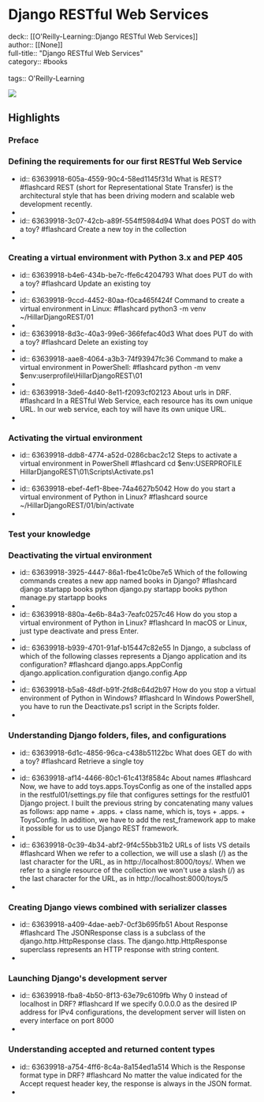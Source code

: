 # Django RESTful Web Services

deck:: [[O'Reilly-Learning::Django RESTful Web Services]]\
author:: [[None]]\
full-title:: "Django RESTful Web Services"\
category:: #books\
\
tags:: O'Reilly-Learning  

![](https://learning.oreilly.com/library/view/django-restful-web/9781788833929/ibis_generated_cover_thumbnail.jpg)
## Highlights
### Preface
### Defining the requirements for our first RESTful Web Service
- id:: 63639918-605a-4559-90c4-58ed1145f31d
   What is REST? #flashcard 
    REST (short for Representational State Transfer) is the architectural style that has been driving modern and scalable web development recently.
-
- id:: 63639918-3c07-42cb-a89f-554ff5984d94
   What does POST do with a toy? #flashcard 
    Create a new toy in the collection
-
### Creating a virtual environment with Python 3.x and PEP 405
- id:: 63639918-b4e6-434b-be7c-ffe6c4204793
   What does PUT do with a toy? #flashcard 
    Update an existing toy
-
- id:: 63639918-9ccd-4452-80aa-f0ca465f424f
   Command to create a virtual environment in Linux: #flashcard 
    python3 -m venv ~/HillarDjangoREST/01
-
- id:: 63639918-8d3c-40a3-99e6-366fefac40d3
   What does PUT do with a toy? #flashcard 
    Delete an existing toy
-
- id:: 63639918-aae8-4064-a3b3-74f93947fc36
   Command to make a virtual environment in PowerShell: #flashcard 
    python -m venv $env:userprofile\HillarDjangoREST\01
-
- id:: 63639918-3de6-4d40-8e11-f2093cf02123
   About urls in DRF. #flashcard 
    In a RESTful Web Service, each resource has its own unique URL. In our web service, each toy will have its own unique URL.
-
### Activating the virtual environment
- id:: 63639918-ddb8-4774-a52d-0286cbac2c12
   Steps to activate a virtual environment in PowerShell #flashcard 
    cd $env:USERPROFILE
     HillarDjangoREST\01\Scripts\Activate.ps1
-
- id:: 63639918-ebef-4ef1-8bee-74a4627b5042
   How do you start a virtual environment of Python in Linux? #flashcard 
    source ~/HillarDjangoREST/01/bin/activate
-
### Test your knowledge
### Deactivating the virtual environment
- id:: 63639918-3925-4447-86a1-fbe41c0be7e5
   Which of the following commands creates a new app named books in Django? #flashcard 
    django startapp books
     python django.py startapp books
     python manage.py startapp books
-
- id:: 63639918-880a-4e6b-84a3-7eafc0257c46
   How do you stop a virtual environment of Python in Linux? #flashcard 
    In macOS or Linux, just type deactivate and press Enter.
-
- id:: 63639918-b939-4701-91af-b15447c82e55
   In Django, a subclass of which of the following classes represents a Django application and its configuration? #flashcard 
    django.apps.AppConfig
     django.application.configuration
     django.config.App
-
- id:: 63639918-b5a8-48df-b91f-2fd8c64d2b97
   How do you stop a virtual environment of Python in Windows? #flashcard 
    In Windows PowerShell, you have to run the Deactivate.ps1 script in the Scripts folder.
-
### Understanding Django folders, files, and configurations
- id:: 63639918-6d1c-4856-96ca-c438b51122bc
   What does GET do with a toy? #flashcard 
    Retrieve a single toy
-
- id:: 63639918-af14-4466-80c1-61c413f8584c
   About names #flashcard 
    Now, we have to add toys.apps.ToysConfig as one of the installed apps in the restful01/settings.py file that configures settings for the restful01 Django project. I built the previous string by concatenating many values as follows: app name + .apps. + class name, which is, toys + .apps. + ToysConfig. In addition, we have to add the rest_framework app to make it possible for us to use Django REST framework.
-
- id:: 63639918-0c39-4b34-abf2-9f4c55bb31b2
   URLs of lists VS details #flashcard 
    When we refer to a collection, we will use a slash (/) as the last character for the URL, as in http://localhost:8000/toys/. When we refer to a single resource of the collection we won't use a slash (/) as the last character for the URL, as in http://localhost:8000/toys/5
-
### Creating Django views combined with serializer classes
- id:: 63639918-a409-4dae-aeb7-0cf3b695fb51
   About Response #flashcard 
    The JSONResponse class is a subclass of the django.http.HttpResponse class. The django.http.HttpResponse superclass represents an HTTP response with string content.
-
### Launching Django's development server
- id:: 63639918-fba8-4b50-8f13-63e79c6109fb
   Why 0 instead of localhost in DRF? #flashcard 
    If we specify 0.0.0.0 as the desired IP address for IPv4 configurations, the development server will listen on every interface on port 8000
-
### Understanding accepted and returned content types
- id:: 63639918-a754-4ff6-8c4a-8a154ed1a514
   Which is the Response format type in DRF? #flashcard 
    No matter the value indicated for the Accept request header key, the response is always in the JSON format.
-
